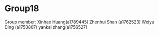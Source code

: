 # Group18

Group member: Xinhao Huang(a1789445) Zhenhui Shan (a1762523)  Weiyu Ding (a1750807) yankai zhang(a1756527)

